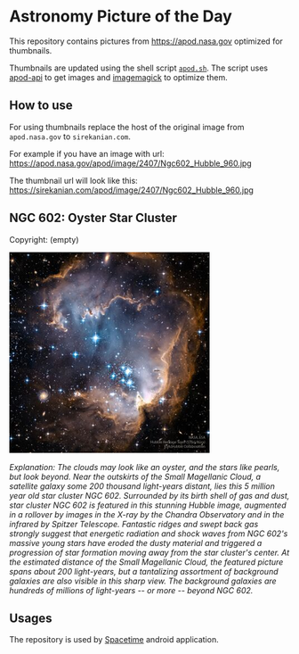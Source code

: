 # Astronomy Picture of the Day

This repository contains pictures from https://apod.nasa.gov optimized for thumbnails.

Thumbnails are updated using the shell script [`apod.sh`](apod.sh). The script
uses [apod-api](https://github.com/nasa/apod-api) to get images and [imagemagick](https://imagemagick.org) to
optimize them.

## How to use

For using thumbnails replace the host of the original image from `apod.nasa.gov` to `sirekanian.com`.

For example if you have an image with url:<br>
https://apod.nasa.gov/apod/image/2407/Ngc602_Hubble_960.jpg

The thumbnail url will look like this:<br>
https://sirekanian.com/apod/image/2407/Ngc602_Hubble_960.jpg

## NGC 602: Oyster Star Cluster

Copyright: (empty)

[![the picture of the day][1]][2]

_Explanation: The clouds may look like an oyster, and the stars like pearls, but look beyond. Near the outskirts of the Small Magellanic Cloud, a satellite galaxy some 200 thousand light-years distant, lies this 5 million year old star cluster NGC 602. Surrounded by its birth shell of gas and dust, star cluster NGC 602 is featured in this stunning Hubble image, augmented in a rollover by images in the X-ray by the Chandra Observatory and in the infrared by Spitzer Telescope. Fantastic ridges and swept back gas strongly suggest that energetic radiation and shock waves from NGC 602's massive young stars have eroded the dusty material and triggered a progression of star formation moving away from the star cluster's center. At the estimated distance of the Small Magellanic Cloud, the featured picture spans about 200 light-years, but a tantalizing assortment of background galaxies are also visible in this sharp view. The background galaxies are hundreds of millions of light-years -- or more -- beyond NGC 602._

## Usages

The repository is used by [Spacetime][3] android application.

[1]: image/2407/Ngc602_Hubble_960.jpg

[2]: https://apod.nasa.gov/apod/image/2407/Ngc602_Hubble_960.jpg

[3]: https://github.com/sirekanian/spacetime
